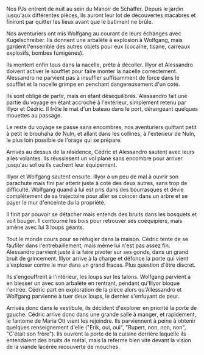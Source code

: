 Nos PJs entrent de nuit au sein du Manoir de Schaffer. Depuis le jardin
jusqu'aux différentes pièces, ils auront leur lot de découvertes macabres et
finiront par quitter les lieux avant que le batiment ne brûle.

Nos aventuriers ont mis Wolfgang au courant de leurs échanges avec
Kugelschreiber. Ils donnent une arbalète à explosion à Wolfgang, mais gardent
l'ensemble des autres objets pour eux (cocaïne, tisane, carreaux explosifs,
bombes fumigènes).

Ils montent enfin tous dans la nacelle, prête à décoller. Illyor et Alessandro
doivent activer le soufflet pour faire monter la nacelle correctement.
Alessandro ne parvient pas à insuffler suffisamment de force dans le soufflet
et la nacelle grimpe en penchant dangereusement d'un coté.

Ils sont obligé de partir, mais en étant déséquilibrés. Alessandro fait une
partie du voyage en étant accroché à l'extérieur, simplement retenu par Illyor
et Cédric. Il frôle le mat d'un bateau dans le port, dérangeant quelques
mouettes au passage.

Le reste du voyage se passe sans encombres, nos aventuriers quittant petit
à petit le brouhaha de Nuln, et allant dans les collines, à l'exterieur de
Nuln, le plus loin possible de l'orage qui se prépare.

Arrivés au dessus de la résidence, Cédric et Alessandro sautent avec leurs
ailes volantes. Ils réussissent un vol plané sans encombre pour arriver
jusqu'au sol où ils cachent leur équipement.

Illyor et Wolfgang sautent ensuite. Illyor a un peu de mal à ouvrir son
parachute mais fini par atterir juste à coté des deux autres, sans trop de
difficulté. Wolfgang quand à lui est pris dans des bourrasques et dévie
complétement de sa trajectoire pour aller se coincer dans un arbre et se payer
le mur d'enceinte du la propriété.

Il finit par pouvoir se détacher mais entends des bruits dans les bosquets et
voit bouger. Il contourne les bois pour retrouver ses coéquipiers, mais amène
avec lui 3 loups géants.

Tout le monde cours pour se réfugier dans la maison. Cédric tente de se
faufiler dans l'entrebaillement, mais même lui n'est pas assez fin. Alessandro
parvient juste à la faire pivoter sur ses gonds, dans un grand bruit de
grincement. Illyor arrive à la charge et défonce la porte qui vient s'exploser
contre le mur dans un grand fracas. Plus question d'être discret.

Ils s'engouffrent à l'intérieur, les loups sur les talons. Wolfgang parvient
à en blesser un avec son arbalète en rentrant, pendant qu'Illyor bloque
l'entrée. Cédric part en exploration de la pièce alors qu'Allessandro et
Wolfgang parvienne à tuer deux loups, le dernier s'enfuyant de peur.

Arrivés donc dans le vestibule, ils décident d'explorer en priorité la porte de
gauche. Cédric arrive donc dans une grande salle à manger, et rapidement, le
fantome de Maria Ott vient les rejoindre. Ils parviennent à peine à obtenir
quelques renseignement d'elle ("Erik, oui, oui", "Rupert, non, non, non",
"C'était son frère"). Ils ouvrent la porte de la cuisine derrière laquelle ils
entendaient des bruits de métal, mais la referme bien vite devant la vision de
la viande lacérée recouverte de mouches.
